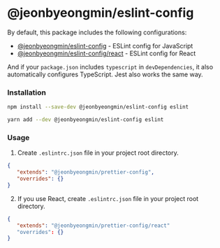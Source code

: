 # @jeonbyeongmin/eslint-config

By default, this package includes the following configurations:

- [@jeonbyeongmin/eslint-config](./index.js) - ESLint config for JavaScript
- [@jeonbyeongmin/eslint-config/react](./react.js) - ESLint config for React

And if your `package.json` includes `typescript` in `devDependencies`, it also automatically configures TypeScript. Jest also works the same way.

### Installation

```bash
npm install --save-dev @jeonbyeongmin/eslint-config eslint
```

```bash
yarn add --dev @jeonbyeongmin/eslint-config eslint
```

### Usage

1. Create `.eslintrc.json` file in your project root directory.

```json
{
   "extends": "@jeonbyeongmin/prettier-config",
   "overrides": {}
}
```

2. If you use React, create `.eslintrc.json` file in your project root directory.

```json
{
   "extends": "@jeonbyeongmin/prettier-config/react"
   "overrides": {}
}
```
